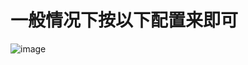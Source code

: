 # 一般情况下按以下配置来即可
![image](https://github.com/user-attachments/assets/d8de2aed-6cc7-49f7-a54c-1c13e5ce4227)
